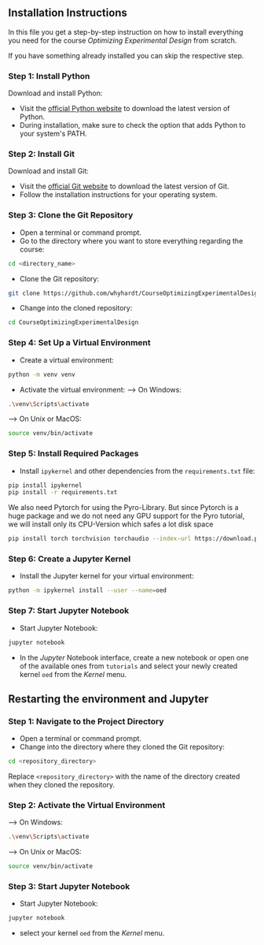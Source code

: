 ## Installation Instructions

In this file you get a step-by-step instruction on how to install everything you need for the course *Optimizing Experimental Design* from scratch.

If you have something already installed you can skip the respective step.

### Step 1: Install Python

Download and install Python:

- Visit the [official Python website](https://www.python.org/) to download the latest version of Python.
- During installation, make sure to check the option that adds Python to your system's PATH.

### Step 2: Install Git

Download and install Git:

- Visit the [official Git website](https://git-scm.com/) to download the latest version of Git.
- Follow the installation instructions for your operating system.

### Step 3: Clone the Git Repository

- Open a terminal or command prompt.
- Go to the directory where you want to store everything regarding the course:
```bash
cd <directory_name>
```
- Clone the Git repository:
```bash
git clone https://github.com/whyhardt/CourseOptimizingExperimentalDesign.git
```
- Change into the cloned repository:
```bash
cd CourseOptimizingExperimentalDesign
```

### Step 4: Set Up a Virtual Environment

- Create a virtual environment:
```bash 
python -m venv venv
```
- Activate the virtual environment:
--> On Windows:
```bash
.\venv\Scripts\activate
```
--> On Unix or MacOS:
```bash
source venv/bin/activate
```

### Step 5: Install Required Packages
- Install `ipykernel` and other dependencies from the `requirements.txt` file:
```bash
pip install ipykernel
pip install -r requirements.txt
```
We also need Pytorch for using the Pyro-Library. 
But since Pytorch is a huge package and we do not need any GPU support for the Pyro tutorial, we will install only its CPU-Version which safes a lot disk space
```bash
pip install torch torchvision torchaudio --index-url https://download.pytorch.org/whl/cpu
```

### Step 6: Create a Jupyter Kernel

- Install the Jupyter kernel for your virtual environment:
```bash
python -m ipykernel install --user --name=oed
```

### Step 7: Start Jupyter Notebook

- Start Jupyter Notebook:
```bash
jupyter notebook
```
- In the *Jupyter* Notebook interface, create a new notebook or open one of the available ones from `tutorials` and select your newly created kernel `oed` from the *Kernel* menu.


## Restarting the environment and Jupyter

### Step 1: Navigate to the Project Directory

- Open a terminal or command prompt.
- Change into the directory where they cloned the Git repository:
```bash
cd <repository_directory>
```
Replace `<repository_directory>` with the name of the directory created when they cloned the repository.

### Step 2: Activate the Virtual Environment

--> On Windows:
```bash
.\venv\Scripts\activate
```
--> On Unix or MacOS:
```bash
source venv/bin/activate
```

### Step 3: Start Jupyter Notebook

- Start Jupyter Notebook:
```bash
jupyter notebook
```
- select your kernel `oed` from the *Kernel* menu.
